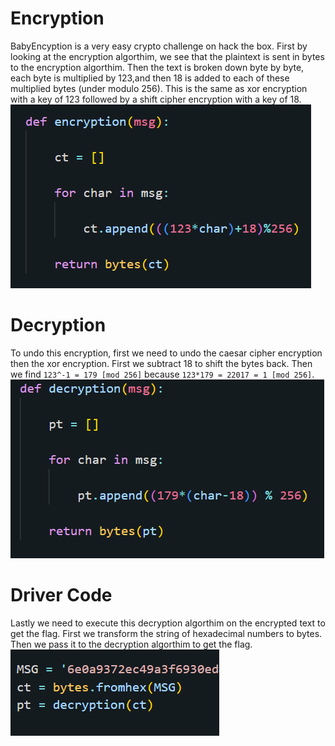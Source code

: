 # Encryption

BabyEncyption is a very easy crypto challenge on hack the box.
First by looking at the encryption algorthim, we see that the plaintext is sent in bytes to the encryption algorthim. Then the text is broken down byte by byte, each byte is multiplied by 123,and then 18 is added to each of these multiplied bytes (under modulo 256). This is the same as xor encryption with a key of 123 followed by a shift cipher encryption with a key of 18.
<img src="enc.png" alt="Encryption Code">

# Decryption
To undo this encryption, first we need to undo the caesar cipher encryption then the xor encryption. First we subtract 18 to shift the bytes back. Then we find `123^-1 = 179 [mod 256]` because `123*179 = 22017 = 1 [mod 256]`.
<img src="dec.png" alt="Decryption Code">

# Driver Code

Lastly we need to execute this decryption algorthim on the encrypted text to get the flag. First we transform the string of hexadecimal numbers to bytes. Then we pass it to the decryption algorthim to get the flag.
<img src="main.png" alt="Driver Code">
